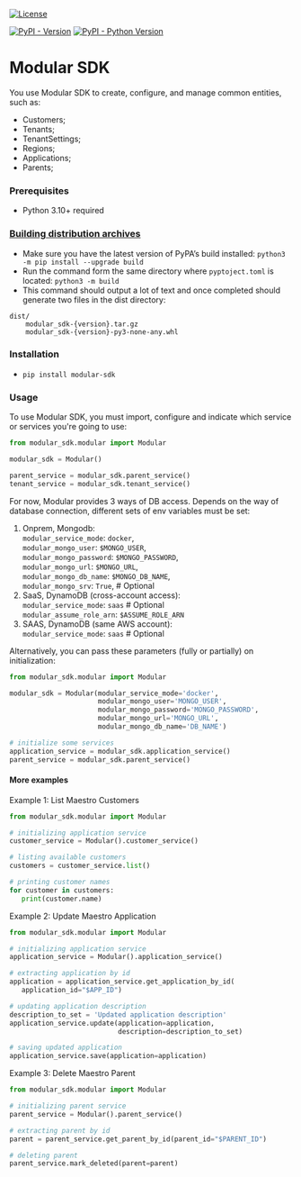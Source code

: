 [![License](https://img.shields.io/badge/License-Apache_2.0-blue.svg)](http://www.apache.org/licenses/LICENSE-2.0.txt)

[![PyPI - Version](https://img.shields.io/pypi/v/modular-sdk.svg)](https://pypi.org/project/modular-sdk)
[![PyPI - Python Version](https://img.shields.io/pypi/pyversions/modular-sdk.svg)](https://pypi.org/project/modular-sdk)


# Modular SDK

You use Modular SDK to create, configure, and manage common entities, such as:
- Customers;
- Tenants;
- TenantSettings;
- Regions;
- Applications;
- Parents;

### Prerequisites
- Python 3.10+ required

### [Building distribution archives](https://packaging.python.org/en/latest/tutorials/packaging-projects/#generating-distribution-archives)
- Make sure you have the latest version of PyPA’s build installed: `python3 -m pip install --upgrade build`
- Run the command form the same directory where `pyptoject.toml` is located: `python3 -m build`
- This command should output a lot of text and once completed should generate two files in the dist directory:
```
dist/
    modular_sdk-{version}.tar.gz
    modular_sdk-{version}-py3-none-any.whl
```

### Installation
- `pip install modular-sdk` 

### Usage

To use Modular SDK, you must import, configure and indicate which service or 
services you're going to use:

```python
from modular_sdk.modular import Modular

modular_sdk = Modular()

parent_service = modular_sdk.parent_service()
tenant_service = modular_sdk.tenant_service()
```
For now, Modular provides 3 ways of DB access. Depends on the way of database 
connection, different sets of env variables must be set:
1. Onprem, Mongodb:  
   `modular_service_mode`: `docker`,  
   `modular_mongo_user`: `$MONGO_USER`,  
   `modular_mongo_password`: `$MONGO_PASSWORD`,  
   `modular_mongo_url`: `$MONGO_URL`,  
   `modular_mongo_db_name`: `$MONGO_DB_NAME`,  
   `modular_mongo_srv`: `True`, # Optional  
2. SaaS, DynamoDB (cross-account access):  
   `modular_service_mode`: `saas` # Optional  
   `modular_assume_role_arn`: `$ASSUME_ROLE_ARN`  
3. SAAS, DynamoDB (same AWS account):  
   `modular_service_mode`: `saas` # Optional  
   
Alternatively, you can pass these parameters (fully or partially) on 
initialization:

```python
from modular_sdk.modular import Modular

modular_sdk = Modular(modular_service_mode='docker',
                      modular_mongo_user='MONGO_USER',
                      modular_mongo_password='MONGO_PASSWORD',
                      modular_mongo_url='MONGO_URL',
                      modular_mongo_db_name='DB_NAME')

# initialize some services
application_service = modular_sdk.application_service()
parent_service = modular_sdk.parent_service()
```

#### More examples
Example 1: List Maestro Customers

```python
from modular_sdk.modular import Modular

# initializing application service
customer_service = Modular().customer_service()

# listing available customers 
customers = customer_service.list()

# printing customer names
for customer in customers:
   print(customer.name)
```


Example 2: Update Maestro Application

```python
from modular_sdk.modular import Modular

# initializing application service
application_service = Modular().application_service()

# extracting application by id
application = application_service.get_application_by_id(
   application_id="$APP_ID")

# updating application description
description_to_set = 'Updated application description'
application_service.update(application=application,
                           description=description_to_set)

# saving updated application
application_service.save(application=application)
```

Example 3: Delete Maestro Parent

```python
from modular_sdk.modular import Modular

# initializing parent service
parent_service = Modular().parent_service()

# extracting parent by id
parent = parent_service.get_parent_by_id(parent_id="$PARENT_ID")

# deleting parent
parent_service.mark_deleted(parent=parent)
```
